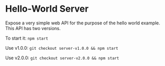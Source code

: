 # Hello-World Server

Expose a very simple web API for the purpose of the hello world example. This API has two versions.

To start it: `npm start`

Use v1.0.0: `git checkout server-v1.0.0 && npm start`

Use v2.0.0: `git checkout server-v2.0.0 && npm start`
